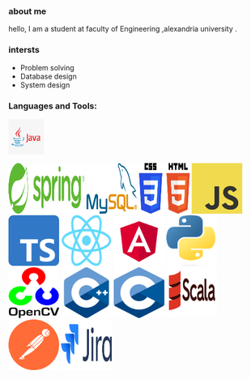 ### about me  
hello, I am a student at faculty of Engineering ,alexandria university . 
### intersts
- Problem solving
- Database design
- System design

### Languages and Tools:
<p align="center">

<a href="https://www.java.com/en/"> <img src="/assets/java.png" alt="cplusplus" width="70" height="70" style="max-width: 100%;"></a>

<a href="https://spring.io/">  <img src="/assets/Spring_Framework.svg.png" width="150" height="100"></a>
<a href="https://www.mysql.com/">  <img src="/assets/Mysql_logo.png" width="100" height="100"></a>
<a>  <img src="/assets/CSS_and_HTML.svg.png" width="100" height="100"></a>
<a  href="https://www.javascript.com/">  <img src="/assets/JavaScript.png" width="100" height="100"></a>
<a href="https://www.typescriptlang.org/">  <img src="/assets/Typescript.svg.png" width="100" height="100"></a>
<a href="https://react.dev/">  <img src="/assets/React.svg.png" width="100" height="100"></a>
<a href="https://angular.io/"><img src="/assets/Angular_full_color_logo.svg.png" width="100" height="100"></a>
<a href="https://www.python.org/">  <img src="/assets/Python.svg.png" width="100" height="100"></a>
<a href="https://opencv.org/">  <img src="/assets/OpenCV.png" width="100" height="100"></a>
<a href="https://cplusplus.com/">  <img src="/assets/c++.png" width="100" height="100"></a>
<a>  <img src="/assets/c.png" width="100" height="100"></a>
<a href="https://www.scala-lang.org/">  <img src="/assets/Scala.svg.png" width="100" height="100"></a>
<a href="https://www.postman.com/">  <img src="/assets/postman-icon.svg" width="100" height="100"></a>
<a href="https://www.atlassian.com/software/jira">  <img src="/assets/Jira_Logo.svg.png" width="100" height="100"></a>
</p>




<!--
**mariamgerges575/mariamgerges575** is a ✨ _special_ ✨ repository because its `README.md` (this file) appears on your GitHub profile.

Here are some ideas to get you started:

- 🔭 I’m currently working on ...
- 🌱 I’m currently learning ...
- 👯 I’m looking to collaborate on ...
- 🤔 I’m looking for help with ...
- 💬 Ask me about ...
- 📫 How to reach me: ...
- 😄 Pronouns: ...
- ⚡ Fun fact: ...
-->
